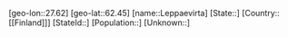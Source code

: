 ﻿---
location: [62.45,27.62]
mapzoom: [7,12] 
mapmarker: city 
type: City
tags:
- geo/City


SpocWebEntityId: 31951
isDeleted: false
confidential: public

---
[geo-lon::27.62]
[geo-lat::62.45]
[name::Leppaevirta]
[State::]
[Country::[[Finland]]]
[StateId::]
[Population::]
[Unknown::]

